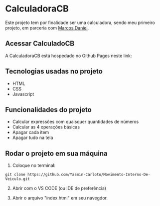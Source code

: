 # CalculadoraCB

Este projeto tem por finalidade ser uma calculadora, sendo meu primeiro projeto, em parceria com [Marcos Daniel](https://github.com/Daniel02md). 

## Acessar CalculadoCB
A CalculadoraCB está hospedado no Github Pages neste link: []()

## Tecnologias usadas no projeto
* HTML
* CSS
* Javascript

## Funcionalidades do projeto
* Calcular expressões com quaisquer quantidades de números
* Calcular as 4 operações básicas
* Apagar cada item
* Apagar tudo na tela

## Rodar o projeto em sua máquina
1. Coloque no terminal:
```
git clone https://github.com/Yasmin-Carloto/Movimento-Interno-De-Veiculo.git
```
2. Abrir com o VS CODE (ou IDE de preferência)

2. Abrir o arquivo "index.html" em seu navegdor.
